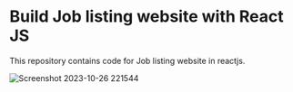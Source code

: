 # Build Job listing website with React JS

This repository contains code for Job listing website in reactjs.

![Screenshot 2023-10-26 221544](https://github.com/Ashwin-ER/Job-Listing-React/assets/143249415/b0b06e10-0fd5-4dd4-b980-d82019808fa9)
